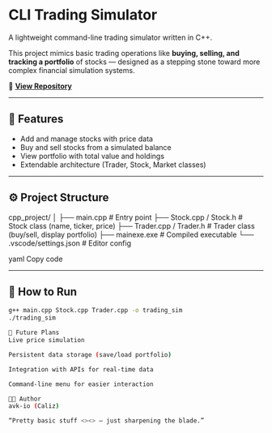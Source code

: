 # CLI Trading Simulator

A lightweight command-line trading simulator written in C++.

This project mimics basic trading operations like **buying, selling, and tracking a portfolio** of stocks — designed as a stepping stone toward more complex financial simulation systems.

🔗 **[View Repository](https://github.com/avk-io/Trading_sim)**

---

## 🧠 Features
- Add and manage stocks with price data  
- Buy and sell stocks from a simulated balance  
- View portfolio with total value and holdings  
- Extendable architecture (Trader, Stock, Market classes)

---

## ⚙️ Project Structure
cpp_project/
│
├── main.cpp # Entry point
├── Stock.cpp / Stock.h # Stock class (name, ticker, price)
├── Trader.cpp / Trader.h # Trader class (buy/sell, display portfolio)
├── mainexe.exe # Compiled executable
└── .vscode/settings.json # Editor config

yaml
Copy code

---

## 🚀 How to Run
```bash
g++ main.cpp Stock.cpp Trader.cpp -o trading_sim
./trading_sim

🔮 Future Plans
Live price simulation

Persistent data storage (save/load portfolio)

Integration with APIs for real-time data

Command-line menu for easier interaction

🧑‍💻 Author
avk-io (Caliz)

“Pretty basic stuff <><> — just sharpening the blade.”

